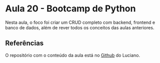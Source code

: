 # Aula 20 - Bootcamp de Python

Nesta aula, o foco foi criar um CRUD completo com backend, frontend e banco de dados, além de rever todos os conceitos das aulas anteriores.

## Referências

O repositório com o conteúdo da aula está no [Github](https://github.com/lvgalvao/data-engineering-roadmap/tree/main/Bootcamp%20-%20Python%20para%20dados/aula20) do Luciano.

